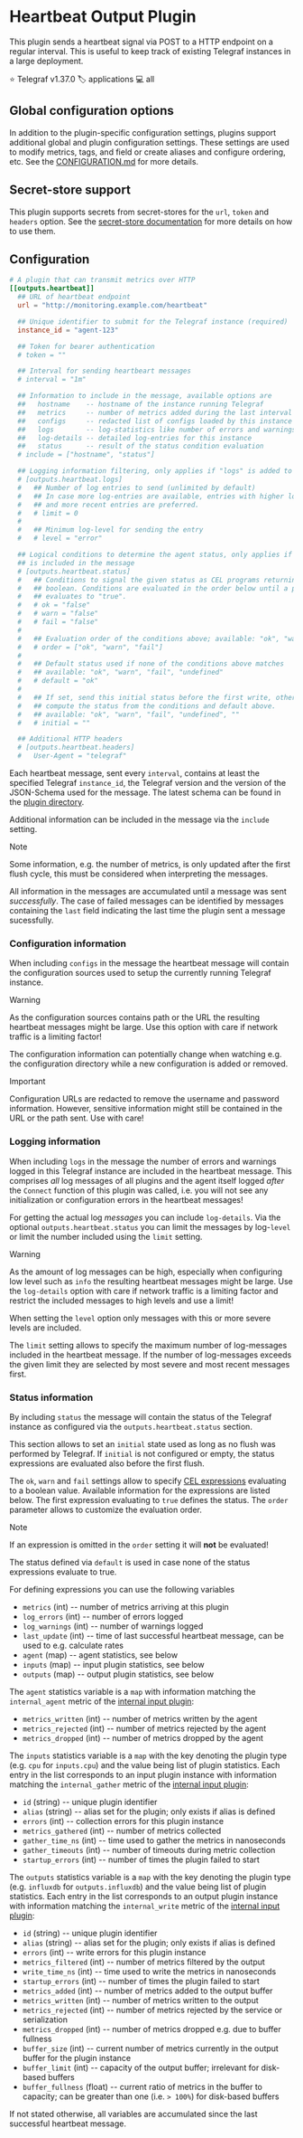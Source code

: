 # Heartbeat Output Plugin

This plugin sends a heartbeat signal via POST to a HTTP endpoint on a regular
interval. This is useful to keep track of existing Telegraf instances in a large
deployment.

⭐ Telegraf v1.37.0
🏷️ applications
💻 all

## Global configuration options <!-- @/docs/includes/plugin_config.md -->

In addition to the plugin-specific configuration settings, plugins support
additional global and plugin configuration settings. These settings are used to
modify metrics, tags, and field or create aliases and configure ordering, etc.
See the [CONFIGURATION.md][CONFIGURATION.md] for more details.

[CONFIGURATION.md]: ../../../docs/CONFIGURATION.md#plugins

## Secret-store support

This plugin supports secrets from secret-stores for the `url`, `token` and
`headers` option.
See the [secret-store documentation][SECRETSTORE] for more details on how
to use them.

[SECRETSTORE]: ../../../docs/CONFIGURATION.md#secret-store-secrets

## Configuration

```toml @sample.conf
# A plugin that can transmit metrics over HTTP
[[outputs.heartbeat]]
  ## URL of heartbeat endpoint
  url = "http://monitoring.example.com/heartbeat"

  ## Unique identifier to submit for the Telegraf instance (required)
  instance_id = "agent-123"

  ## Token for bearer authentication
  # token = ""

  ## Interval for sending heartbeart messages
  # interval = "1m"

  ## Information to include in the message, available options are
  ##   hostname    -- hostname of the instance running Telegraf
  ##   metrics     -- number of metrics added during the last interval
  ##   configs     -- redacted list of configs loaded by this instance
  ##   logs        -- log-statistics like number of errors and warnings
  ##   log-details -- detailed log-entries for this instance
  ##   status      -- result of the status condition evaluation
  # include = ["hostname", "status"]

  ## Logging information filtering, only applies if "logs" is added to "include"
  # [outputs.heartbeat.logs]
  #   ## Number of log entries to send (unlimited by default)
  #   ## In case more log-entries are available, entries with higher log levels
  #   ## and more recent entries are preferred.
  #   # limit = 0
  #
  #   ## Minimum log-level for sending the entry
  #   # level = "error"

  ## Logical conditions to determine the agent status, only applies if "status"
  ## is included in the message
  # [outputs.heartbeat.status]
  #   ## Conditions to signal the given status as CEL programs returning a
  #   ## boolean. Conditions are evaluated in the order below until a program
  #   ## evaluates to "true".
  #   # ok = "false"
  #   # warn = "false"
  #   # fail = "false"
  #
  #   ## Evaluation order of the conditions above; available: "ok", "warn", "fail"
  #   # order = ["ok", "warn", "fail"]
  #
  #   ## Default status used if none of the conditions above matches
  #   ## available: "ok", "warn", "fail", "undefined"
  #   # default = "ok"
  #
  #   ## If set, send this initial status before the first write, otherwise
  #   ## compute the status from the conditions and default above.
  #   ## available: "ok", "warn", "fail", "undefined", ""
  #   # initial = ""

  ## Additional HTTP headers
  # [outputs.heartbeat.headers]
  #   User-Agent = "telegraf"
```

Each heartbeat message, sent every `interval`, contains at least the specified
Telegraf `instance_id`, the Telegraf version and the version of the JSON-Schema
used for the message. The latest schema can be found in the
[plugin directory][schema].

Additional information can be included in the message via the `include` setting.

> [!NOTE]
> Some information, e.g. the number of metrics, is only updated after the first
> flush cycle, this must be considered when interpreting the messages.

All information in the messages are accumulated until a message was sent
_successfully_. The case of failed messages can be identified by messages
containing the `last` field indicating the last time the plugin sent a message
sucessfully.

### Configuration information

When including `configs` in the message the heartbeat message will contain the
configuration sources used to setup the currently running Telegraf instance.

> [!WARNING]
> As the configuration sources contains path or the URL the resulting heartbeat
> messages might be large. Use this option with care if network traffic is a
> limiting factor!

The configuration information can potentially change when watching e.g. the
configuration directory while a new configuration is added or removed.

> [!IMPORTANT]
> Configuration URLs are redacted to remove the username and password
> information. However, sensitive information might still be contained in the
> URL or the path sent. Use with care!

### Logging information

When including `logs` in the message the number of errors and warnings logged
in this Telegraf instance are included in the heartbeat message. This comprises
_all_ log messages of all plugins and the agent itself logged _after_ the
`Connect` function of this plugin was called, i.e. you will not see any
initialization or configuration errors in the heartbeat messages!

For getting the actual log _messages_ you can include `log-details`. Via the
optional `outputs.heartbeat.status` you can limit the messages by log-`level`
or limit the number included using the `limit` setting.

> [!WARNING]
> As the amount of log messages can be high, especially when configuring low
> level such as `info` the resulting heartbeat messages might be large. Use the
> `log-details` option with care if network traffic is a limiting factor and
> restrict the included messages to high levels and use a limit!

When setting the `level` option only messages with this or more severe levels
are included.

The `limit` setting allows to specify the maximum number of log-messages
included in the heartbeat message. If the number of log-messages exceeds the
given limit they are selected by most severe and most recent messages first.

### Status information

By including `status` the message will contain the status of the Telegraf
instance as configured via the `outputs.heartbeat.status` section.

This section allows to set an `initial` state used as long as no flush was
performed by Telegraf. If `initial` is not configured or empty, the status
expressions are evaluated also before the first flush.

The `ok`, `warn` and `fail` settings allow to specify [CEL expressions][cel]
evaluating to a boolean value. Available information for the expressions are
listed below. The first expression evaluating to `true` defines the status.
The `order` parameter allows to customize the evaluation order.

> [!NOTE]
> If an expression is omitted in the `order` setting it will __not__ be
> evaluated!

The status defined via `default` is used in case none of the status expressions
evaluate to true.

For defining expressions you can use the following variables

- `metrics` (int)      -- number of metrics arriving at this plugin
- `log_errors` (int)   -- number of errors logged
- `log_warnings` (int) -- number of warnings logged
- `last_update` (int)  -- time of last successful heartbeat message, can be used
                          to e.g. calculate rates
- `agent` (map)        -- agent statistics, see below
- `inputs` (map)       -- input plugin statistics, see below
- `outputs` (map)      -- output plugin statistics, see below

The `agent` statistics variable is a `map` with information matching the
`internal_agent` metric of the [internal input plugin][internal_plugin]:

- `metrics_written` (int)  -- number of metrics written by the agent
- `metrics_rejected` (int) -- number of metrics rejected by the agent
- `metrics_dropped` (int)  -- number of metrics dropped by the agent

The `inputs` statistics variable is a `map` with the key denoting the plugin
type (e.g. `cpu` for `inputs.cpu`) and the value being list of plugin
statistics. Each entry in the list corresponds to an input plugin instance with
information matching the `internal_gather` metric of the
[internal input plugin][internal_plugin]:

- `id` (string)            -- unique plugin identifier
- `alias` (string)         -- alias set for the plugin; only exists if alias
                              is defined
- `errors` (int)           -- collection errors for this plugin instance
- `metrics_gathered` (int) -- number of metrics collected
- `gather_time_ns` (int)   -- time used to gather the metrics in nanoseconds
- `gather_timeouts` (int)  -- number of timeouts during metric collection
- `startup_errors` (int)   -- number of times the plugin failed to start

The `outputs` statistics variable is a `map` with the key denoting the plugin
type (e.g. `influxdb` for `outputs.influxdb`) and the value being list of plugin
statistics. Each entry in the list corresponds to an output plugin instance with
information matching the `internal_write` metric of the
[internal input plugin][internal_plugin]:

- `id` (string)             -- unique plugin identifier
- `alias` (string)          -- alias set for the plugin; only exists if alias
                               is defined
- `errors` (int)            -- write errors for this plugin instance
- `metrics_filtered` (int)  -- number of metrics filtered by the output
- `write_time_ns` (int)     -- time used to write the metrics in nanoseconds
- `startup_errors` (int)    -- number of times the plugin failed to start
- `metrics_added` (int)     -- number of metrics added to the output buffer
- `metrics_written` (int)   -- number of metrics written to the output
- `metrics_rejected` (int)  -- number of metrics rejected by the service or
                               serialization
- `metrics_dropped` (int)   -- number of metrics dropped e.g. due to buffer
                               fullness
- `buffer_size` (int)       -- current number of metrics currently in the output
                               buffer for the plugin instance
- `buffer_limit` (int)      -- capacity of the output buffer; irrelevant for
                               disk-based buffers
- `buffer_fullness` (float) -- current ratio of metrics in the buffer to
                               capacity; can be greater than one (i.e. `> 100%`)
                               for disk-based buffers

If not stated otherwise, all variables are accumulated since the last successful
heartbeat message.

[schema]: /plugins/outputs/heartbeat/schema_v1.json
[cel]: https://cel.dev
[internal_plugin]: /plugins/inputs/internal/README.md
